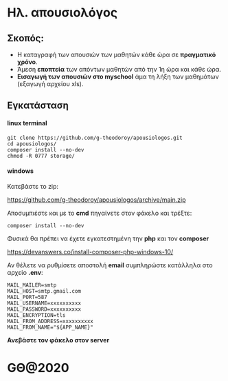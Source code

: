 # Ηλ. απουσιολόγος

## Σκοπός: 

- Η καταγραφή των απουσιών των μαθητών κάθε ώρα σε **πραγματικό χρόνο**.
- Άμεση **εποπτεία** των απόντων μαθητών από την 1η ώρα και κάθε ώρα.
- **Εισαγωγή των απουσιών στο myschool** άμα τη λήξη των μαθημάτων (εξαγωγή αρχείου xls).

## Εγκατάσταση

#### linux terminal

```
git clone https://github.com/g-theodoroy/apousiologos.git
cd apousiologos/
composer install --no-dev
chmod -R 0777 storage/
```

#### windows

Κατεβάστε το zip:

https://github.com/g-theodoroy/apousiologos/archive/main.zip

Αποσυμπιέστε και με το **cmd** πηγαίνετε στον φάκελο και τρέξτε:
```
composer install --no-dev
```

Φυσικά θα πρέπει να έχετε εγκατεστημένη την **php** και τον **composer**

https://devanswers.co/install-composer-php-windows-10/

Αν θέλετε να ρυθμίσετε αποστολή **email** συμπληρώστε κατάλληλα στο αρχείο **.env**:

```
MAIL_MAILER=smtp
MAIL_HOST=smtp.gmail.com
MAIL_PORT=587
MAIL_USERNAME=xxxxxxxxxx
MAIL_PASSWORD=xxxxxxxxxx
MAIL_ENCRYPTION=tls
MAIL_FROM_ADDRESS=xxxxxxxxxx
MAIL_FROM_NAME="${APP_NAME}"
```

**Ανεβάστε τον φάκελο στον server**

# GΘ@2020




